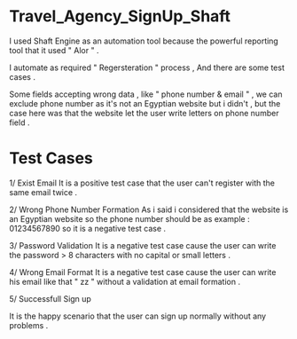 # Travel_Agency_SignUp_Shaft

I used Shaft Engine as an automation tool because the powerful reporting tool that it used " Alor " .

I automate as required " Regersteration " process , And there are some test cases .

Some fields accepting wrong data , like " phone number & email " , we can exclude phone number as it's not an Egyptian website but i didn't , but the case here was that the website let the user write letters on phone number field .

# Test Cases
1/ Exist Email 
It is a positive test case that the user can't register with the same email twice .

2/ Wrong Phone Number Formation
As i said i considered that the website is an Egyptian website so the phone number should be as example : 01234567890
so it is a negative test case .

3/ Password Validation
It is a negative test case cause the user can write the password > 8 characters with no capital or small letters .

4/ Wrong Email Format
It is a negative test case cause the user can write his email like that " zz " without a validation at email formation .

5/ Successfull Sign up 

It is the happy scenario that the user can sign up normally without any problems .  


